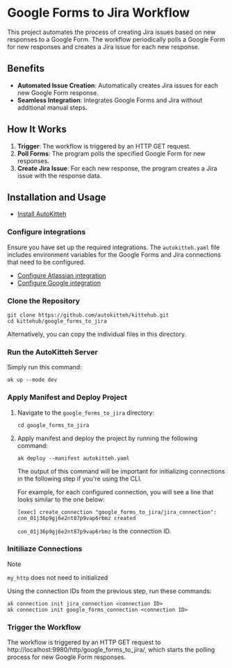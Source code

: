 
# Google Forms to Jira Workflow

This project automates the process of creating Jira issues based on new responses to a Google Form. The workflow periodically polls a Google Form for new responses and creates a Jira issue for each new response.

## Benefits

- **Automated Issue Creation**: Automatically creates Jira issues for each new Google Form response.
- **Seamless Integration**: Integrates Google Forms and Jira without additional manual steps.

## How It Works

1. **Trigger**: The workflow is triggered by an HTTP GET request.
2. **Poll Forms**: The program polls the specified Google Form for new responses.
3. **Create Jira Issue**: For each new response, the program creates a Jira issue with the response data.

## Installation and Usage 

- [Install AutoKitteh](https://docs.autokitteh.com/get_started/install)

### Configure integrations

Ensure you have set up the required integrations. The `autokitteh.yaml` file includes environment variables for the Google Forms and Jira connections that need to be configured.

- [Configure Atlassian integration](https://docs.autokitteh.com/config/integrations/atlassian)
- [Configure Google integration](https://docs.autokitteh.com/config/integrations/google)

### Clone the Repository

```shell
git clone https://github.com/autokitteh/kittehub.git
cd kittehub/google_forms_to_jira
```
Alternatively, you can copy the individual files in this directory.

### Run the AutoKitteh Server

Simply run this command:

```shell
ak up --mode dev
```

### Apply Manifest and Deploy Project

1. Navigate to the `google_forms_to_jira` directory:

   ```shell
   cd google_forms_to_jira
   ```

2. Apply manifest and deploy the project by running the following command:

   ```shell
   ak deploy --manifest autokitteh.yaml
   ```

   The output of this command will be important for initializing connections in the following step if you're using the CLI.

   For example, for each configured connection, you will see a line that looks similar to the one below:

   ```shell
   [exec] create_connection "google_forms_to_jira/jira_connection": con_01j36p9gj6e2nt87p9vap6rbmz created
   ```

   `con_01j36p9gj6e2nt87p9vap6rbmz` is the connection ID.

### Initiliaze Connections

> [!NOTE] 
> `my_http` does not need to initialized

Using the connection IDs from the previous step, run these commands:

```shell
ak connection init jira_connection <connection ID>
ak connection init google_forms_connection <connection ID>
```

### Trigger the Workflow

The workflow is triggered by an HTTP GET request to http://localhost:9980/http/google_forms_to_jira/, which starts the polling process for new Google Form responses.
